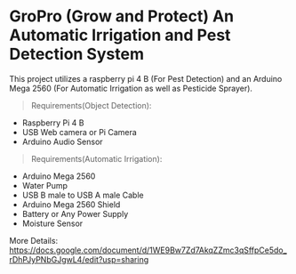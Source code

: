 # GroPro (Grow and Protect) An Automatic Irrigation and Pest Detection System
This project utilizes a raspberry pi 4 B (For Pest Detection) and an Arduino Mega 2560 (For Automatic Irrigation as well as Pesticide Sprayer).

> Requirements(Object Detection):
- Raspberry Pi 4 B
- USB Web camera or Pi Camera
- Arduino Audio Sensor

> Requirements(Automatic Irrigation):
- Arduino Mega 2560
- Water Pump
- USB B male to USB A male Cable
- Arduino Mega 2560 Shield
- Battery or Any Power Supply
- Moisture Sensor

More Details:
https://docs.google.com/document/d/1WE9Bw7Zd7AkqZZmc3qSffpCe5do_rDhPJyPNbGJgwL4/edit?usp=sharing

